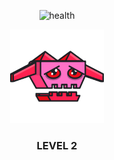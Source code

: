 
<div style="text-align: center;" >

![health](https://geps.dev/progress/10)

<img src="./assets/2.svg" alt="walle image" style="height:150px" />

### **LEVEL 2**
</div>
    
